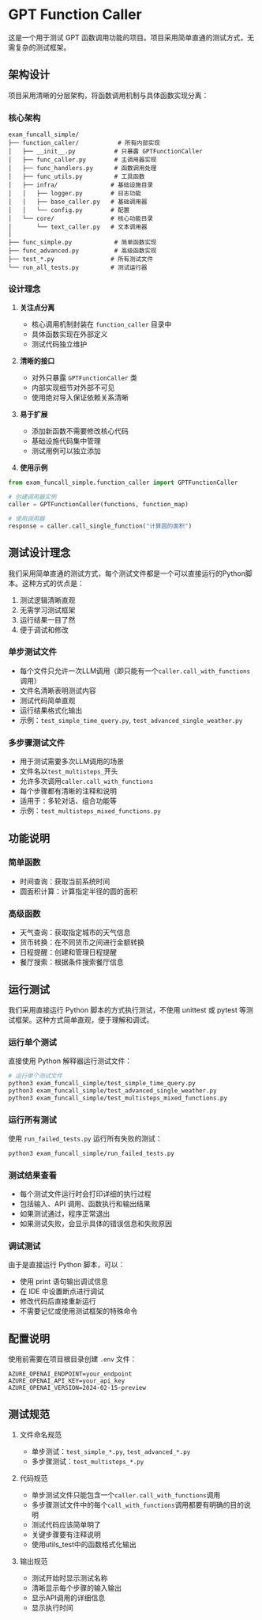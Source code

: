 # GPT Function Caller

这是一个用于测试 GPT 函数调用功能的项目。项目采用简单直通的测试方式，无需复杂的测试框架。

## 架构设计

项目采用清晰的分层架构，将函数调用机制与具体函数实现分离：

### 核心架构
```
exam_funcall_simple/
├── function_caller/           # 所有内部实现
│   ├── __init__.py           # 只暴露 GPTFunctionCaller
│   ├── func_caller.py        # 主调用器实现
│   ├── func_handlers.py      # 函数调用处理
│   ├── func_utils.py         # 工具函数
│   ├── infra/               # 基础设施目录
│   │   ├── logger.py        # 日志功能
│   │   ├── base_caller.py   # 基础调用器
│   │   └── config.py        # 配置
│   └── core/                # 核心功能目录
│       └── text_caller.py   # 文本调用器
│
├── func_simple.py            # 简单函数实现
├── func_advanced.py          # 高级函数实现
├── test_*.py                # 所有测试文件
└── run_all_tests.py         # 测试运行器
```

### 设计理念
1. **关注点分离**
   - 核心调用机制封装在 `function_caller` 目录中
   - 具体函数实现在外部定义
   - 测试代码独立维护

2. **清晰的接口**
   - 对外只暴露 `GPTFunctionCaller` 类
   - 内部实现细节对外部不可见
   - 使用绝对导入保证依赖关系清晰

3. **易于扩展**
   - 添加新函数不需要修改核心代码
   - 基础设施代码集中管理
   - 测试用例可以独立添加

4. **使用示例**
```python
from exam_funcall_simple.function_caller import GPTFunctionCaller

# 创建调用器实例
caller = GPTFunctionCaller(functions, function_map)

# 使用调用器
response = caller.call_single_function("计算圆的面积")
```

## 测试设计理念

我们采用简单直通的测试方式，每个测试文件都是一个可以直接运行的Python脚本。这种方式的优点是：
1. 测试逻辑清晰直观
2. 无需学习测试框架
3. 运行结果一目了然
4. 便于调试和修改

### 单步测试文件
- 每个文件只允许一次LLM调用（即只能有一个`caller.call_with_functions`调用）
- 文件名清晰表明测试内容
- 测试代码简单直观
- 运行结果格式化输出
- 示例：`test_simple_time_query.py`, `test_advanced_single_weather.py`

### 多步骤测试文件
- 用于测试需要多次LLM调用的场景
- 文件名以`test_multisteps_`开头
- 允许多次调用`caller.call_with_functions`
- 每个步骤都有清晰的注释和说明
- 适用于：多轮对话、组合功能等
- 示例：`test_multisteps_mixed_functions.py`

## 功能说明

### 简单函数
- 时间查询：获取当前系统时间
- 圆面积计算：计算指定半径的圆的面积

### 高级函数
- 天气查询：获取指定城市的天气信息
- 货币转换：在不同货币之间进行金额转换
- 日程提醒：创建和管理日程提醒
- 餐厅搜索：根据条件搜索餐厅信息

## 运行测试

我们采用直接运行 Python 脚本的方式执行测试，不使用 unittest 或 pytest 等测试框架。这种方式简单直观，便于理解和调试。

### 运行单个测试
直接使用 Python 解释器运行测试文件：
```bash
# 运行单个测试文件
python3 exam_funcall_simple/test_simple_time_query.py
python3 exam_funcall_simple/test_advanced_single_weather.py
python3 exam_funcall_simple/test_multisteps_mixed_functions.py
```

### 运行所有测试
使用 `run_failed_tests.py` 运行所有失败的测试：
```bash
python3 exam_funcall_simple/run_failed_tests.py
```

### 测试结果查看
- 每个测试文件运行时会打印详细的执行过程
- 包括输入、API 调用、函数执行和输出结果
- 如果测试通过，程序正常退出
- 如果测试失败，会显示具体的错误信息和失败原因

### 调试测试
由于是直接运行 Python 脚本，可以：
- 使用 print 语句输出调试信息
- 在 IDE 中设置断点进行调试
- 修改代码后直接重新运行
- 不需要记忆或使用测试框架的特殊命令

## 配置说明

使用前需要在项目根目录创建 `.env` 文件：
```env
AZURE_OPENAI_ENDPOINT=your_endpoint
AZURE_OPENAI_API_KEY=your_api_key
AZURE_OPENAI_VERSION=2024-02-15-preview
```

## 测试规范

1. 文件命名规范
   - 单步测试：`test_simple_*.py`, `test_advanced_*.py`
   - 多步骤测试：`test_multisteps_*.py`

2. 代码规范
   - 单步测试文件只能包含一个`caller.call_with_functions`调用
   - 多步骤测试文件中的每个`call_with_functions`调用都要有明确的目的说明
   - 测试代码应该简单明了
   - 关键步骤要有注释说明
   - 使用utils_test中的函数格式化输出

3. 输出规范
   - 测试开始时显示测试名称
   - 清晰显示每个步骤的输入输出
   - 显示API调用的详细信息
   - 显示执行时间 